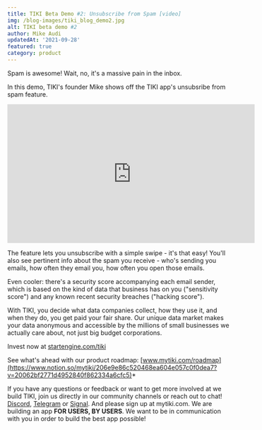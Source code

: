 ```yaml
---
title: TIKI Beta Demo #2: Unsubscribe from Spam [video]
img: /blog-images/tiki_blog_demo2.jpg
alt: TIKI beta demo #2
author: Mike Audi
updatedAt: '2021-09-28'
featured: true
category: product
--- 
```

Spam is awesome! Wait, no, it's a massive pain in the inbox. 

In this demo, TIKI's founder Mike shows off the TIKI app's unsubsribe from spam feature. 

<div class="yt-blog"><iframe width="560" height="315" src="https://www.youtube.com/embed/SX07GW8GOXg" title="YouTube video player" frameborder="0" allow="accelerometer; autoplay; clipboard-write; encrypted-media; gyroscope; picture-in-picture" allowfullscreen></iframe></div>

The feature lets you unsubscribe with a simple swipe - it's that easy! You'll also see pertinent info about the spam you receive - who's sending you emails, how often they email you, how often you open those emails. 

Even cooler: there's a security score accompanying each email sender, which is based on the kind of data that business has on you ("sensitivity score") and any known recent security breaches ("hacking score"). 

With TIKI, you decide what data companies collect, how they use it, and when they do, you get paid your fair share. Our unique data market makes your data anonymous and accessible by the millions of small businesses we actually care about, not just big budget corporations. 

Invest now at [startengine.com/tiki](https://www.startengine.com/tiki)

See what's ahead with our product roadmap: [www.mytiki.com/roadmap](https://www.notion.so/mytiki/206e9e86c520468ea604e057c0f0dea7?v=20062bf2771d4952840f862334a6cfc5)*


If you have any questions or feedback or want to get more involved at we build TIKI, join us directly in our community channels or reach out to chat!
[Discord](https://discord.com/invite/evjYQq48Be), [Telegram](https://t.me/mytikiapp) or [Signal](https://signal.group/#CjQKIA66Eq2VHecpcCd-cu-dziozMRSH3EuQdcZJNyMOYNi5EhC0coWtjWzKQ1dDKEjMqhkP). And please sign up at mytiki.com.
We are building an app **FOR USERS, BY USERS**. We want to be in communication with you in order to build the best app possible!
